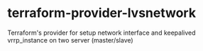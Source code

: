 # terraform-provider-lvsnetwork
Terraform's provider for setup network interface and keepalived vrrp_instance on two server (master/slave)
